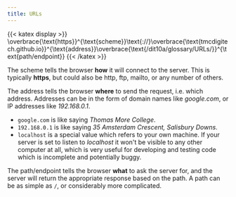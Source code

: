 ```yaml
---
title: URLs
---
```


{{< katex display >}}
\overbrace{\text{https}}^{\text{scheme}}\text{://}\overbrace{\text{tmcdigitech.github.io}}^{\text{address}}\overbrace{\text{/dit10a/glossary/URLs/}}^{\text{path/endpoint}}
{{< /katex >}}

The scheme tells the browser **how** it will connect to the server. This is typically **https**, but could also be http, ftp, mailto, or any number of others.

The address tells the browser **where** to send the request, i.e. which address. Addresses can be in the form of domain names like *google.com*, or IP addresses like *192.168.0.1*.

- `google.com` is like saying *Thomas More College*.
- `192.168.0.1` is like saying *35 Amsterdam Crescent, Salisbury Downs*.
- `localhost` is a special value which refers to your own machine. If your server is set to listen to *localhost* it won't be visible to any other computer at all, which is very useful for developing and testing code which is incomplete and potentially buggy.

The path/endpoint tells the browser **what** to ask the server for, and the server will return the appropriate response based on the path. A path can be as simple as `/`, or considerably more complicated.
